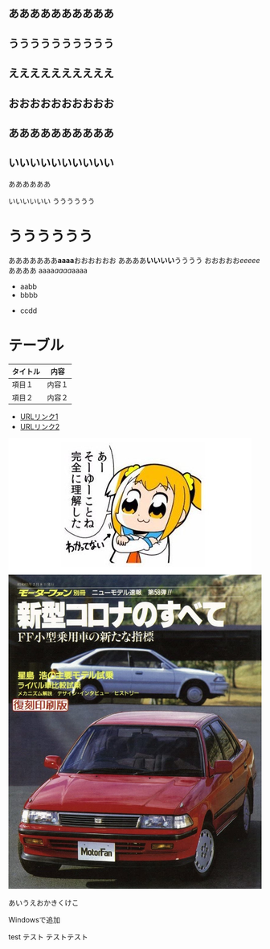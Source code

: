 ## ああああああああああ

## うううううううううう
## ええええええええええ
## おおおおおおおおおお
## ああああああああああ
## いいいいいいいいいい

ああああああ


いいいいいい
うううううう

# うううううう
あああああああ**aaaa**おおおおおお
ああああ**いいいい**うううう
おおおおお*eeeee*ああああ
aaaa*aaaa*aaaa

- aabb
- bbbb
* ccdd

# テーブル
|タイトル|内容
|--|--
|項目１|内容１
|項目２|内容２

- [URLリンク1](https://worldinfo.hatenablog.jp/entry/2020/09/22/215950)
- [URLリンク2](https://ameblo.jp/nomadodiet/)

![画像1](img/image1.jpg)
![画像2](img/image2.jpg)

あいうえおかきくけこ

Windowsで追加

test テスト
テストテスト
